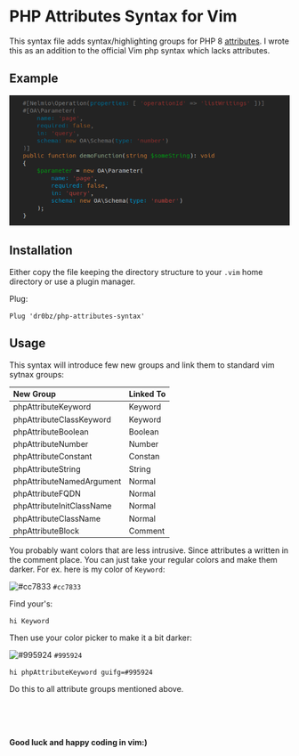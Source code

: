 # PHP Attributes Syntax for Vim

This syntax file adds syntax/highlighting groups for PHP 8
[attributes](https://www.php.net/manual/en/language.attributes.overview.php). I wrote this as an
addition to the official Vim php syntax which lacks attributes.

## Example

![Code Demo with Attributes](images/code-example.png)

## Installation

Either copy the file keeping the directory structure to your `.vim` home directory or use a plugin
manager.

Plug:
```
Plug 'dr0bz/php-attributes-syntax'
```

## Usage

This syntax will introduce few new groups and link them to standard vim sytnax groups:

|New Group|Linked To|
|:---------------------------|----------------|
|phpAttributeKeyword        |        Keyword  |
|phpAttributeClassKeyword   |        Keyword  |
|phpAttributeBoolean        |        Boolean  |
|phpAttributeNumber         |        Number   |
|phpAttributeConstant       |        Constan  |
|phpAttributeString         |        String   |
|phpAttributeNamedArgument  |        Normal   |
|phpAttributeFQDN           |        Normal   |
|phpAttributeInitClassName  |        Normal   |
|phpAttributeClassName      |        Normal   |
|phpAttributeBlock          |        Comment  |

You probably want colors that are less intrusive. Since attributes a written in the comment place.
You can just take your regular colors and make them darker. For ex. here is my color of `Keyword`:

![#cc7833](https://placehold.co/15x15/cc7833/cc7833.png) `#cc7833`

Find your's:

```
hi Keyword
```

Then use your color picker to make it a bit darker:

![#995924](https://placehold.co/15x15/995924/995924.png) `#995924`


```
hi phpAttributeKeyword guifg=#995924
```

Do this to all attribute groups mentioned above.

<br>
<br>
<br>

**Good luck and happy coding in vim:)**

